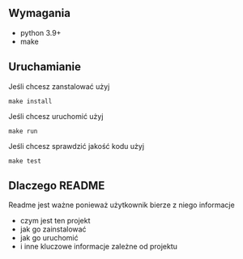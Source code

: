 
## Wymagania
- python 3.9+
- make


## Uruchamianie
Jeśli chcesz zanstalować użyj 
```
make install
```
Jeśli chcesz uruchomić użyj 
```
make run
```

Jeśli chcesz sprawdzić jakość kodu użyj 
```
make test
```

## Dlaczego README

Readme jest ważne ponieważ użytkownik bierze z niego informacje
- czym jest ten projekt
- jak go zainstalować
- jak go uruchomić
- i inne kluczowe informacje zależne od projektu
